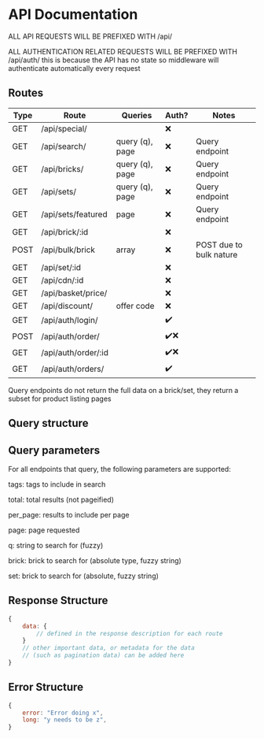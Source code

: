 # API Documentation

ALL API REQUESTS WILL BE PREFIXED WITH /api/

ALL AUTHENTICATION RELATED REQUESTS WILL BE PREFIXED WITH /api/auth/
this is because the API has no state so middleware will authenticate
automatically every request

## Routes

| Type | Route | Queries | Auth? | Notes |
| --- | --- | --- | - | --- |
| GET   | /api/special/         |                 | ❌ | |
| GET   | /api/search/          | query (q), page | ❌ | Query endpoint |
| GET   | /api/bricks/          | query (q), page | ❌ | Query endpoint |
| GET   | /api/sets/            | query (q), page | ❌ | Query endpoint |
| GET   | /api/sets/featured    | page            | ❌ | Query endpoint |
| GET   | /api/brick/:id        |                 | ❌ | |
| POST  | /api/bulk/brick       | array           | ❌ | POST due to bulk nature |
| GET   | /api/set/:id          |                 | ❌ | |
| GET   | /api/cdn/:id          |                 | ❌ | |
| GET   | /api/basket/price/    |                 | ❌ | |
| GET   | /api/discount/        | offer code      | ❌ | |
| GET   | /api/auth/login/      |                 | ✔️ | |
| POST  | /api/auth/order/      |                 | ✔️❌ | |
| GET   | /api/auth/order/:id   |                 | ✔️❌ | |
| GET   | /api/auth/orders/     |                 | ✔️ | |

Query endpoints do not return the full data on a brick/set, they return
a subset for product listing pages

## Query structure

## Query parameters

For all endpoints that query, the following parameters are supported:

tags: tags to include in search

total: total results (not pageified)

per_page: results to include per page

page: page requested

q: string to search for (fuzzy)

brick: brick to search for (absolute type, fuzzy string)

set: brick to search for (absolute, fuzzy string)

## Response Structure

```js
{
    data: {
        // defined in the response description for each route
    }
    // other important data, or metadata for the data
    // (such as pagination data) can be added here
}
```

## Error Structure

```js
{
    error: "Error doing x",
    long: "y needs to be z",
}
```


